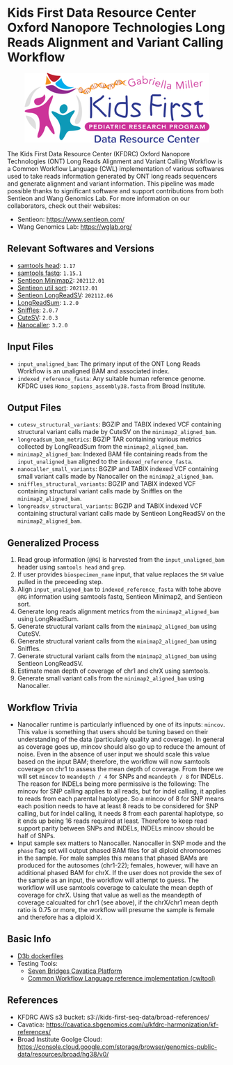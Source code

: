 # Kids First Data Resource Center Oxford Nanopore Technologies Long Reads Alignment and Variant Calling Workflow

<p align="center">
  <img src="https://github.com/d3b-center/d3b-research-workflows/raw/master/doc/kfdrc-logo-sm.png">
</p>

The Kids First Data Resource Center (KFDRC) Oxford Nanopore Technologies (ONT)
Long Reads Alignment and Variant Calling Workflow is a Common Workflow Language
(CWL) implementation of various softwares used to take reads information
generated by ONT long reads sequencers and generate alignment and variant
information. This pipeline was made possible thanks to significant software and
support contributions from both Sentieon and Wang Genomics Lab. For more
information on our collaborators, check out their websites:
- Sentieon: https://www.sentieon.com/
- Wang Genomics Lab: https://wglab.org/

## Relevant Softwares and Versions
- [samtools head](http://www.htslib.org/doc/samtools-head.html): `1.17`
- [samtools fastq](http://www.htslib.org/doc/samtools-fastq.html): `1.15.1`
- [Sentieon Minimap2](https://support.sentieon.com/manual/usages/general/?highlight=minimap2#minimap2-binary): `202112.01`
- [Sentieon util sort](https://support.sentieon.com/manual/usages/general/?highlight=minimap2#util-binary): `202112.01`
- [Sentieon LongReadSV](https://support.sentieon.com/manual/): `202112.06`
- [LongReadSum](https://github.com/WGLab/LongReadSum#readme): `1.2.0`
- [Sniffles](https://github.com/fritzsedlazeck/Sniffles#readme): `2.0.7`
- [CuteSV](https://github.com/tjiangHIT/cuteSV#readme): `2.0.3`
- [Nanocaller](https://github.com/WGLab/NanoCaller#readme): `3.2.0`

## Input Files
- `input_unaligned_bam`: The primary input of the ONT Long Reads Workflow is an unaligned BAM and associated index.
- `indexed_reference_fasta`: Any suitable human reference genome. KFDRC uses `Homo_sapiens_assembly38.fasta` from Broad Institute.

## Output Files
- `cutesv_structural_variants`: BGZIP and TABIX indexed VCF containing structural variant calls made by CuteSV on the `minimap2_aligned_bam`.
- `longreadsum_bam_metrics`: BGZIP TAR containing various metrics collected by LongReadSum from the `minimap2_aligned_bam`.
- `minimap2_aligned_bam`: Indexed BAM file containing reads from the `input_unaligned_bam` aligned to the `indexed_reference_fasta`.
- `nanocaller_small_variants`: BGZIP and TABIX indexed VCF containing small variant calls made by Nanocaller on the `minimap2_aligned_bam`.
- `sniffles_structural_variants`: BGZIP and TABIX indexed VCF containing structural variant calls made by Sniffles on the `minimap2_aligned_bam`.
- `longreadsv_structural_variants`: BGZIP and TABIX indexed VCF containing structural variant calls made by Sentieon LongReadSV on the `minimap2_aligned_bam`.

## Generalized Process
1. Read group information (`@RG`) is harvested from the `input_unaligned_bam` header using `samtools head` and `grep`.
1. If user provides `biospecimen_name` input, that value replaces the `SM` value pulled in the preceeding step.
1. Align `input_unaligned_bam` to `indexed_reference_fasta` with tohe above `@RG` information using samtools fastq, Sentieon Minimap2, and Sentieon sort.
1. Generate long reads alignment metrics from the `minimap2_aligned_bam` using LongReadSum.
1. Generate structural variant calls from the `minimap2_aligned_bam` using CuteSV.
1. Generate structural variant calls from the `minimap2_aligned_bam` using Sniffles.
1. Generate structural variant calls from the `minimap2_aligned_bam` using Sentieon LongReadSV.
1. Estimate mean depth of coverage of chr1 and chrX using samtools.
1. Generate small variant calls from the `minimap2_aligned_bam` using Nanocaller.

## Workflow Trivia
- Nanocaller runtime is particularly influenced by one of its inputs: `mincov`. This value is something that users should be tuning based on their understanding of the data (particularly quality and coverage). In general as coverage goes up, mincov should also go up to reduce the amount of noise. Even in the absence of user input we should scale this value based on the input BAM; therefore, the workflow will now samtools coverage on chr1 to assess the mean depth of coverage. From there we will set `mincov` to `meandepth / 4` for SNPs and `meandepth / 8` for INDELs. The reason for INDELs being more permissive is the following: The mincov for SNP calling applies to all reads, but for indel calling, it applies to reads from each parental haplotype. So a mincov of 8 for SNP means each position needs to have at least 8 reads to be considered for SNP calling, but for indel calling, it needs 8 from each parental haplotype, so it ends up being 16 reads required at least. Therefore to keep read support parity between SNPs and INDELs, INDELs mincov should be half of SNPs.
- Input sample sex matters to Nanocaller. Nanocaller in SNP mode and the `phase` flag set will output phased BAM files for all diploid chromosomes in the sample. For male samples this means that phased BAMs are produced for the autosomes (chr1-22); females, however, will have an additional phased BAM for chrX. If the user does not provide the sex of the sample as an input, the workflow will attempt to guess. The workflow will use samtools coverage to calculate the mean depth of coverage for chrX. Using that value as well as the meandepth of coverage calcualted for chr1 (see above), if the chrX/chr1 mean depth ratio is 0.75 or more, the workflow will presume the sample is female and therefore has a diploid X.

## Basic Info
- [D3b dockerfiles](https://github.com/d3b-center/bixtools)
- Testing Tools:
    - [Seven Bridges Cavatica Platform](https://cavatica.sbgenomics.com/)
    - [Common Workflow Language reference implementation (cwltool)](https://github.com/common-workflow-language/cwltool/)

## References
- KFDRC AWS s3 bucket: s3://kids-first-seq-data/broad-references/
- Cavatica: https://cavatica.sbgenomics.com/u/kfdrc-harmonization/kf-references/
- Broad Institute Goolge Cloud: https://console.cloud.google.com/storage/browser/genomics-public-data/resources/broad/hg38/v0/

